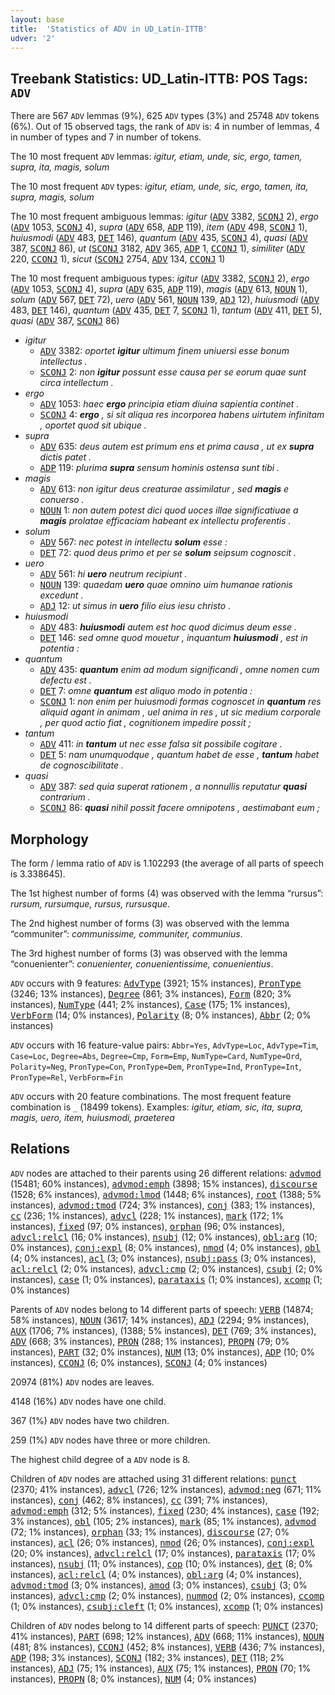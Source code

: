 ```yaml
---
layout: base
title:  'Statistics of ADV in UD_Latin-ITTB'
udver: '2'
---
```


## Treebank Statistics: UD_Latin-ITTB: POS Tags: `ADV`

There are 567 `ADV` lemmas (9%), 625 `ADV` types (3%) and 25748 `ADV` tokens (6%).
Out of 15 observed tags, the rank of `ADV` is: 4 in number of lemmas, 4 in number of types and 7 in number of tokens.

The 10 most frequent `ADV` lemmas: <em>igitur, etiam, unde, sic, ergo, tamen, supra, ita, magis, solum</em>

The 10 most frequent `ADV` types:  <em>igitur, etiam, unde, sic, ergo, tamen, ita, supra, magis, solum</em>

The 10 most frequent ambiguous lemmas: <em>igitur</em> (<tt><a href="la_ittb-pos-ADV.html">ADV</a></tt> 3382, <tt><a href="la_ittb-pos-SCONJ.html">SCONJ</a></tt> 2), <em>ergo</em> (<tt><a href="la_ittb-pos-ADV.html">ADV</a></tt> 1053, <tt><a href="la_ittb-pos-SCONJ.html">SCONJ</a></tt> 4), <em>supra</em> (<tt><a href="la_ittb-pos-ADV.html">ADV</a></tt> 658, <tt><a href="la_ittb-pos-ADP.html">ADP</a></tt> 119), <em>item</em> (<tt><a href="la_ittb-pos-ADV.html">ADV</a></tt> 498, <tt><a href="la_ittb-pos-SCONJ.html">SCONJ</a></tt> 1), <em>huiusmodi</em> (<tt><a href="la_ittb-pos-ADV.html">ADV</a></tt> 483, <tt><a href="la_ittb-pos-DET.html">DET</a></tt> 146), <em>quantum</em> (<tt><a href="la_ittb-pos-ADV.html">ADV</a></tt> 435, <tt><a href="la_ittb-pos-SCONJ.html">SCONJ</a></tt> 4), <em>quasi</em> (<tt><a href="la_ittb-pos-ADV.html">ADV</a></tt> 387, <tt><a href="la_ittb-pos-SCONJ.html">SCONJ</a></tt> 86), <em>ut</em> (<tt><a href="la_ittb-pos-SCONJ.html">SCONJ</a></tt> 3182, <tt><a href="la_ittb-pos-ADV.html">ADV</a></tt> 365, <tt><a href="la_ittb-pos-ADP.html">ADP</a></tt> 1, <tt><a href="la_ittb-pos-CCONJ.html">CCONJ</a></tt> 1), <em>similiter</em> (<tt><a href="la_ittb-pos-ADV.html">ADV</a></tt> 220, <tt><a href="la_ittb-pos-CCONJ.html">CCONJ</a></tt> 1), <em>sicut</em> (<tt><a href="la_ittb-pos-SCONJ.html">SCONJ</a></tt> 2754, <tt><a href="la_ittb-pos-ADV.html">ADV</a></tt> 134, <tt><a href="la_ittb-pos-CCONJ.html">CCONJ</a></tt> 1)

The 10 most frequent ambiguous types:  <em>igitur</em> (<tt><a href="la_ittb-pos-ADV.html">ADV</a></tt> 3382, <tt><a href="la_ittb-pos-SCONJ.html">SCONJ</a></tt> 2), <em>ergo</em> (<tt><a href="la_ittb-pos-ADV.html">ADV</a></tt> 1053, <tt><a href="la_ittb-pos-SCONJ.html">SCONJ</a></tt> 4), <em>supra</em> (<tt><a href="la_ittb-pos-ADV.html">ADV</a></tt> 635, <tt><a href="la_ittb-pos-ADP.html">ADP</a></tt> 119), <em>magis</em> (<tt><a href="la_ittb-pos-ADV.html">ADV</a></tt> 613, <tt><a href="la_ittb-pos-NOUN.html">NOUN</a></tt> 1), <em>solum</em> (<tt><a href="la_ittb-pos-ADV.html">ADV</a></tt> 567, <tt><a href="la_ittb-pos-DET.html">DET</a></tt> 72), <em>uero</em> (<tt><a href="la_ittb-pos-ADV.html">ADV</a></tt> 561, <tt><a href="la_ittb-pos-NOUN.html">NOUN</a></tt> 139, <tt><a href="la_ittb-pos-ADJ.html">ADJ</a></tt> 12), <em>huiusmodi</em> (<tt><a href="la_ittb-pos-ADV.html">ADV</a></tt> 483, <tt><a href="la_ittb-pos-DET.html">DET</a></tt> 146), <em>quantum</em> (<tt><a href="la_ittb-pos-ADV.html">ADV</a></tt> 435, <tt><a href="la_ittb-pos-DET.html">DET</a></tt> 7, <tt><a href="la_ittb-pos-SCONJ.html">SCONJ</a></tt> 1), <em>tantum</em> (<tt><a href="la_ittb-pos-ADV.html">ADV</a></tt> 411, <tt><a href="la_ittb-pos-DET.html">DET</a></tt> 5), <em>quasi</em> (<tt><a href="la_ittb-pos-ADV.html">ADV</a></tt> 387, <tt><a href="la_ittb-pos-SCONJ.html">SCONJ</a></tt> 86)


* <em>igitur</em>
  * <tt><a href="la_ittb-pos-ADV.html">ADV</a></tt> 3382: <em>oportet <b>igitur</b> ultimum finem uniuersi esse bonum intellectus .</em>
  * <tt><a href="la_ittb-pos-SCONJ.html">SCONJ</a></tt> 2: <em>non <b>igitur</b> possunt esse causa per se eorum quae sunt circa intellectum .</em>
* <em>ergo</em>
  * <tt><a href="la_ittb-pos-ADV.html">ADV</a></tt> 1053: <em>haec <b>ergo</b> principia etiam diuina sapientia continet .</em>
  * <tt><a href="la_ittb-pos-SCONJ.html">SCONJ</a></tt> 4: <em><b>ergo</b> , si sit aliqua res incorporea habens uirtutem infinitam , oportet quod sit ubique .</em>
* <em>supra</em>
  * <tt><a href="la_ittb-pos-ADV.html">ADV</a></tt> 635: <em>deus autem est primum ens et prima causa , ut ex <b>supra</b> dictis patet .</em>
  * <tt><a href="la_ittb-pos-ADP.html">ADP</a></tt> 119: <em>plurima <b>supra</b> sensum hominis ostensa sunt tibi .</em>
* <em>magis</em>
  * <tt><a href="la_ittb-pos-ADV.html">ADV</a></tt> 613: <em>non igitur deus creaturae assimilatur , sed <b>magis</b> e conuerso .</em>
  * <tt><a href="la_ittb-pos-NOUN.html">NOUN</a></tt> 1: <em>non autem potest dici quod uoces illae significatiuae a <b>magis</b> prolatae efficaciam habeant ex intellectu proferentis .</em>
* <em>solum</em>
  * <tt><a href="la_ittb-pos-ADV.html">ADV</a></tt> 567: <em>nec potest in intellectu <b>solum</b> esse :</em>
  * <tt><a href="la_ittb-pos-DET.html">DET</a></tt> 72: <em>quod deus primo et per se <b>solum</b> seipsum cognoscit .</em>
* <em>uero</em>
  * <tt><a href="la_ittb-pos-ADV.html">ADV</a></tt> 561: <em>hi <b>uero</b> neutrum recipiunt .</em>
  * <tt><a href="la_ittb-pos-NOUN.html">NOUN</a></tt> 139: <em>quaedam <b>uero</b> quae omnino uim humanae rationis excedunt .</em>
  * <tt><a href="la_ittb-pos-ADJ.html">ADJ</a></tt> 12: <em>ut simus in <b>uero</b> filio eius iesu christo .</em>
* <em>huiusmodi</em>
  * <tt><a href="la_ittb-pos-ADV.html">ADV</a></tt> 483: <em><b>huiusmodi</b> autem est hoc quod dicimus deum esse .</em>
  * <tt><a href="la_ittb-pos-DET.html">DET</a></tt> 146: <em>sed omne quod mouetur , inquantum <b>huiusmodi</b> , est in potentia :</em>
* <em>quantum</em>
  * <tt><a href="la_ittb-pos-ADV.html">ADV</a></tt> 435: <em><b>quantum</b> enim ad modum significandi , omne nomen cum defectu est .</em>
  * <tt><a href="la_ittb-pos-DET.html">DET</a></tt> 7: <em>omne <b>quantum</b> est aliquo modo in potentia :</em>
  * <tt><a href="la_ittb-pos-SCONJ.html">SCONJ</a></tt> 1: <em>non enim per huiusmodi formas cognoscet in <b>quantum</b> res aliquid agant in animam , uel anima in res , ut sic medium corporale , per quod actio fiat , cognitionem impedire possit ;</em>
* <em>tantum</em>
  * <tt><a href="la_ittb-pos-ADV.html">ADV</a></tt> 411: <em>in <b>tantum</b> ut nec esse falsa sit possibile cogitare .</em>
  * <tt><a href="la_ittb-pos-DET.html">DET</a></tt> 5: <em>nam unumquodque , quantum habet de esse , <b>tantum</b> habet de cognoscibilitate .</em>
* <em>quasi</em>
  * <tt><a href="la_ittb-pos-ADV.html">ADV</a></tt> 387: <em>sed quia superat rationem , a nonnullis reputatur <b>quasi</b> contrarium .</em>
  * <tt><a href="la_ittb-pos-SCONJ.html">SCONJ</a></tt> 86: <em><b>quasi</b> nihil possit facere omnipotens , aestimabant eum ;</em>

## Morphology

The form / lemma ratio of `ADV` is 1.102293 (the average of all parts of speech is 3.338645).

The 1st highest number of forms (4) was observed with the lemma “rursus”: <em>rursum, rursumque, rursus, rursusque</em>.

The 2nd highest number of forms (3) was observed with the lemma “communiter”: <em>communissime, communiter, communius</em>.

The 3rd highest number of forms (3) was observed with the lemma “conuenienter”: <em>conuenienter, conuenientissime, conuenientius</em>.

`ADV` occurs with 9 features: <tt><a href="la_ittb-feat-AdvType.html">AdvType</a></tt> (3921; 15% instances), <tt><a href="la_ittb-feat-PronType.html">PronType</a></tt> (3246; 13% instances), <tt><a href="la_ittb-feat-Degree.html">Degree</a></tt> (861; 3% instances), <tt><a href="la_ittb-feat-Form.html">Form</a></tt> (820; 3% instances), <tt><a href="la_ittb-feat-NumType.html">NumType</a></tt> (441; 2% instances), <tt><a href="la_ittb-feat-Case.html">Case</a></tt> (175; 1% instances), <tt><a href="la_ittb-feat-VerbForm.html">VerbForm</a></tt> (14; 0% instances), <tt><a href="la_ittb-feat-Polarity.html">Polarity</a></tt> (8; 0% instances), <tt><a href="la_ittb-feat-Abbr.html">Abbr</a></tt> (2; 0% instances)

`ADV` occurs with 16 feature-value pairs: `Abbr=Yes`, `AdvType=Loc`, `AdvType=Tim`, `Case=Loc`, `Degree=Abs`, `Degree=Cmp`, `Form=Emp`, `NumType=Card`, `NumType=Ord`, `Polarity=Neg`, `PronType=Con`, `PronType=Dem`, `PronType=Ind`, `PronType=Int`, `PronType=Rel`, `VerbForm=Fin`

`ADV` occurs with 20 feature combinations.
The most frequent feature combination is `_` (18499 tokens).
Examples: <em>igitur, etiam, sic, ita, supra, magis, uero, item, huiusmodi, praeterea</em>


## Relations

`ADV` nodes are attached to their parents using 26 different relations: <tt><a href="la_ittb-dep-advmod.html">advmod</a></tt> (15481; 60% instances), <tt><a href="la_ittb-dep-advmod-emph.html">advmod:emph</a></tt> (3898; 15% instances), <tt><a href="la_ittb-dep-discourse.html">discourse</a></tt> (1528; 6% instances), <tt><a href="la_ittb-dep-advmod-lmod.html">advmod:lmod</a></tt> (1448; 6% instances), <tt><a href="la_ittb-dep-root.html">root</a></tt> (1388; 5% instances), <tt><a href="la_ittb-dep-advmod-tmod.html">advmod:tmod</a></tt> (724; 3% instances), <tt><a href="la_ittb-dep-conj.html">conj</a></tt> (383; 1% instances), <tt><a href="la_ittb-dep-cc.html">cc</a></tt> (236; 1% instances), <tt><a href="la_ittb-dep-advcl.html">advcl</a></tt> (228; 1% instances), <tt><a href="la_ittb-dep-mark.html">mark</a></tt> (172; 1% instances), <tt><a href="la_ittb-dep-fixed.html">fixed</a></tt> (97; 0% instances), <tt><a href="la_ittb-dep-orphan.html">orphan</a></tt> (96; 0% instances), <tt><a href="la_ittb-dep-advcl-relcl.html">advcl:relcl</a></tt> (16; 0% instances), <tt><a href="la_ittb-dep-nsubj.html">nsubj</a></tt> (12; 0% instances), <tt><a href="la_ittb-dep-obl-arg.html">obl:arg</a></tt> (10; 0% instances), <tt><a href="la_ittb-dep-conj-expl.html">conj:expl</a></tt> (8; 0% instances), <tt><a href="la_ittb-dep-nmod.html">nmod</a></tt> (4; 0% instances), <tt><a href="la_ittb-dep-obl.html">obl</a></tt> (4; 0% instances), <tt><a href="la_ittb-dep-acl.html">acl</a></tt> (3; 0% instances), <tt><a href="la_ittb-dep-nsubj-pass.html">nsubj:pass</a></tt> (3; 0% instances), <tt><a href="la_ittb-dep-acl-relcl.html">acl:relcl</a></tt> (2; 0% instances), <tt><a href="la_ittb-dep-advcl-cmp.html">advcl:cmp</a></tt> (2; 0% instances), <tt><a href="la_ittb-dep-csubj.html">csubj</a></tt> (2; 0% instances), <tt><a href="la_ittb-dep-case.html">case</a></tt> (1; 0% instances), <tt><a href="la_ittb-dep-parataxis.html">parataxis</a></tt> (1; 0% instances), <tt><a href="la_ittb-dep-xcomp.html">xcomp</a></tt> (1; 0% instances)

Parents of `ADV` nodes belong to 14 different parts of speech: <tt><a href="la_ittb-pos-VERB.html">VERB</a></tt> (14874; 58% instances), <tt><a href="la_ittb-pos-NOUN.html">NOUN</a></tt> (3617; 14% instances), <tt><a href="la_ittb-pos-ADJ.html">ADJ</a></tt> (2294; 9% instances), <tt><a href="la_ittb-pos-AUX.html">AUX</a></tt> (1706; 7% instances),  (1388; 5% instances), <tt><a href="la_ittb-pos-DET.html">DET</a></tt> (769; 3% instances), <tt><a href="la_ittb-pos-ADV.html">ADV</a></tt> (668; 3% instances), <tt><a href="la_ittb-pos-PRON.html">PRON</a></tt> (288; 1% instances), <tt><a href="la_ittb-pos-PROPN.html">PROPN</a></tt> (79; 0% instances), <tt><a href="la_ittb-pos-PART.html">PART</a></tt> (32; 0% instances), <tt><a href="la_ittb-pos-NUM.html">NUM</a></tt> (13; 0% instances), <tt><a href="la_ittb-pos-ADP.html">ADP</a></tt> (10; 0% instances), <tt><a href="la_ittb-pos-CCONJ.html">CCONJ</a></tt> (6; 0% instances), <tt><a href="la_ittb-pos-SCONJ.html">SCONJ</a></tt> (4; 0% instances)

20974 (81%) `ADV` nodes are leaves.

4148 (16%) `ADV` nodes have one child.

367 (1%) `ADV` nodes have two children.

259 (1%) `ADV` nodes have three or more children.

The highest child degree of a `ADV` node is 8.

Children of `ADV` nodes are attached using 31 different relations: <tt><a href="la_ittb-dep-punct.html">punct</a></tt> (2370; 41% instances), <tt><a href="la_ittb-dep-advcl.html">advcl</a></tt> (726; 12% instances), <tt><a href="la_ittb-dep-advmod-neg.html">advmod:neg</a></tt> (671; 11% instances), <tt><a href="la_ittb-dep-conj.html">conj</a></tt> (462; 8% instances), <tt><a href="la_ittb-dep-cc.html">cc</a></tt> (391; 7% instances), <tt><a href="la_ittb-dep-advmod-emph.html">advmod:emph</a></tt> (312; 5% instances), <tt><a href="la_ittb-dep-fixed.html">fixed</a></tt> (230; 4% instances), <tt><a href="la_ittb-dep-case.html">case</a></tt> (192; 3% instances), <tt><a href="la_ittb-dep-obl.html">obl</a></tt> (105; 2% instances), <tt><a href="la_ittb-dep-mark.html">mark</a></tt> (85; 1% instances), <tt><a href="la_ittb-dep-advmod.html">advmod</a></tt> (72; 1% instances), <tt><a href="la_ittb-dep-orphan.html">orphan</a></tt> (33; 1% instances), <tt><a href="la_ittb-dep-discourse.html">discourse</a></tt> (27; 0% instances), <tt><a href="la_ittb-dep-acl.html">acl</a></tt> (26; 0% instances), <tt><a href="la_ittb-dep-nmod.html">nmod</a></tt> (26; 0% instances), <tt><a href="la_ittb-dep-conj-expl.html">conj:expl</a></tt> (20; 0% instances), <tt><a href="la_ittb-dep-advcl-relcl.html">advcl:relcl</a></tt> (17; 0% instances), <tt><a href="la_ittb-dep-parataxis.html">parataxis</a></tt> (17; 0% instances), <tt><a href="la_ittb-dep-nsubj.html">nsubj</a></tt> (11; 0% instances), <tt><a href="la_ittb-dep-cop.html">cop</a></tt> (10; 0% instances), <tt><a href="la_ittb-dep-det.html">det</a></tt> (8; 0% instances), <tt><a href="la_ittb-dep-acl-relcl.html">acl:relcl</a></tt> (4; 0% instances), <tt><a href="la_ittb-dep-obl-arg.html">obl:arg</a></tt> (4; 0% instances), <tt><a href="la_ittb-dep-advmod-tmod.html">advmod:tmod</a></tt> (3; 0% instances), <tt><a href="la_ittb-dep-amod.html">amod</a></tt> (3; 0% instances), <tt><a href="la_ittb-dep-csubj.html">csubj</a></tt> (3; 0% instances), <tt><a href="la_ittb-dep-advcl-cmp.html">advcl:cmp</a></tt> (2; 0% instances), <tt><a href="la_ittb-dep-nummod.html">nummod</a></tt> (2; 0% instances), <tt><a href="la_ittb-dep-ccomp.html">ccomp</a></tt> (1; 0% instances), <tt><a href="la_ittb-dep-csubj-cleft.html">csubj:cleft</a></tt> (1; 0% instances), <tt><a href="la_ittb-dep-xcomp.html">xcomp</a></tt> (1; 0% instances)

Children of `ADV` nodes belong to 14 different parts of speech: <tt><a href="la_ittb-pos-PUNCT.html">PUNCT</a></tt> (2370; 41% instances), <tt><a href="la_ittb-pos-PART.html">PART</a></tt> (698; 12% instances), <tt><a href="la_ittb-pos-ADV.html">ADV</a></tt> (668; 11% instances), <tt><a href="la_ittb-pos-NOUN.html">NOUN</a></tt> (481; 8% instances), <tt><a href="la_ittb-pos-CCONJ.html">CCONJ</a></tt> (452; 8% instances), <tt><a href="la_ittb-pos-VERB.html">VERB</a></tt> (436; 7% instances), <tt><a href="la_ittb-pos-ADP.html">ADP</a></tt> (198; 3% instances), <tt><a href="la_ittb-pos-SCONJ.html">SCONJ</a></tt> (182; 3% instances), <tt><a href="la_ittb-pos-DET.html">DET</a></tt> (118; 2% instances), <tt><a href="la_ittb-pos-ADJ.html">ADJ</a></tt> (75; 1% instances), <tt><a href="la_ittb-pos-AUX.html">AUX</a></tt> (75; 1% instances), <tt><a href="la_ittb-pos-PRON.html">PRON</a></tt> (70; 1% instances), <tt><a href="la_ittb-pos-PROPN.html">PROPN</a></tt> (8; 0% instances), <tt><a href="la_ittb-pos-NUM.html">NUM</a></tt> (4; 0% instances)

